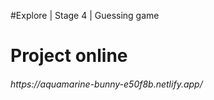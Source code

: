 #Explore | Stage 4 | Guessing game
<div><h1>Project online</h1>
<h6>https://aquamarine-bunny-e50f8b.netlify.app/</h6>
</div>
